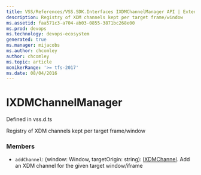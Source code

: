 ```yaml
---
title: VSS/References/VSS.SDK.Interfaces IXDMChannelManager API | Extensions for Azure DevOps Services
description: Registry of XDM channels kept per target frame/window
ms.assetid: faa571c3-a704-ab03-0855-3871bc268e00
ms.prod: devops
ms.technology: devops-ecosystem
generated: true
ms.manager: mijacobs
ms.author: chcomley
author: chcomley
ms.topic: article
monikerRange: '>= tfs-2017'
ms.date: 08/04/2016
---
```


# IXDMChannelManager

Defined in vss.d.ts


Registry of XDM channels kept per target frame/window 

### Members

* `addChannel`: (window: Window, targetOrigin: string): [IXDMChannel](../../../VSS/References/VSS_SDK_Interfaces/IXDMChannel.md). Add an XDM channel for the given target window/iframe

